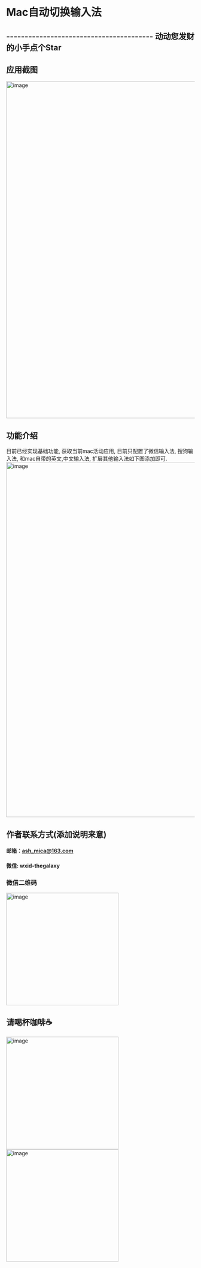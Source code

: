# Mac自动切换输入法
## ---------------------------------------- 动动您发财的小手点个Star 

## 应用截图

<img width="899" alt="image" src="https://github.com/ArcGalaxy/AutoInputSource/assets/164182770/f729eec4-9242-4207-9667-0e75b101b9bc">

## 功能介绍
目前已经实现基础功能, 获取当前mac活动应用, 目前只配置了微信输入法, 搜狗输入法, 和mac自带的英文,中文输入法, 扩展其他输入法如下图添加即可.
<img width="947" alt="image" src="https://github.com/ArcGalaxy/AutoInputSource/assets/164182770/89ae4998-485e-4f25-9ce9-9ad4fd2a0eaa">

<!--
## 已知问题
状态栏的输入法已经切换成功, 实际输入为上次的输入法，或者切换目标窗口后输入法才正确。
-->
## 作者联系方式(添加说明来意)
#### 邮箱：ash_mica@163.com
#### 微信: wxid-thegalaxy

### 微信二维码
<img width="300" alt="image" src="https://github.com/ArcGalaxy/AutoInputSource/assets/164182770/98412fef-6970-44bc-ab1b-9f25e6b8b89e">


## 请喝杯咖啡☕️
<img width="300" alt="image" src="https://github.com/ArcGalaxy/AutoInputSource/assets/164182770/fa54e425-73bd-4bc1-b225-c53bce7fa78d">


<img width="300" alt="image" src="https://github.com/ArcGalaxy/AutoInputSource/assets/164182770/c1702738-3715-44f8-98c0-bc0cc755cae2">
